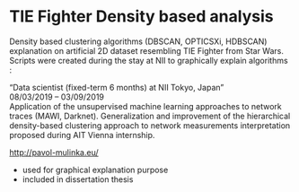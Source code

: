 # TIE Fighter Density based analysis
 
Density based clustering algorithms (DBSCAN, OPTICSXi, HDBSCAN) explanation on artificial 2D dataset resembling TIE Fighter from Star Wars. Scripts were created during the stay at NII to graphically explain algorithms :

“Data scientist (fixed-term 6 months) at NII Tokyo, Japan”  
08/03/2019 – 03/09/2019  
Application of the unsupervised machine learning approaches to network traces (MAWI, Darknet). Generalization and improvement of the hierarchical density-based clustering approach to network measurements interpretation proposed during AIT Vienna internship.

http://pavol-mulinka.eu/  

 * used for graphical explanation purpose
 * included in dissertation thesis
